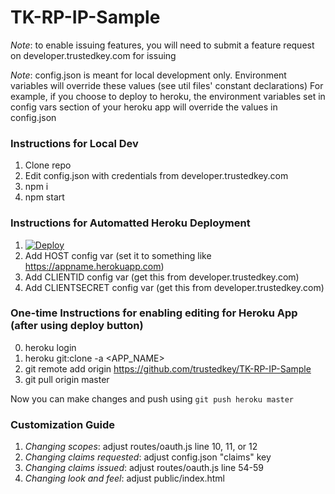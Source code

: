 # TK-RP-IP-Sample

*Note*: to enable issuing features, you will need to submit a feature request on developer.trustedkey.com for issuing

*Note*: config.json is meant for local development only. Environment variables will override these values (see util files' constant declarations) For example, if you choose to deploy to heroku, the environment variables set in config vars section of your heroku app will override the values in config.json

### Instructions for Local Dev

1. Clone repo
2. Edit config.json with credentials from developer.trustedkey.com
3. npm i
4. npm start

### Instructions for Automatted Heroku Deployment

1. [![Deploy](https://www.herokucdn.com/deploy/button.svg)](https://heroku.com/deploy?template=https://github.com/trustedkey/TK-RP-IP-Sample/tree/master)
2. Add HOST config var (set it to something like https://appname.herokuapp.com)
3. Add CLIENTID config var (get this from developer.trustedkey.com)
4. Add CLIENTSECRET config var (get this from developer.trustedkey.com)

### One-time Instructions for enabling editing for Heroku App (after using deploy button)
0. heroku login
1. heroku git:clone -a <APP_NAME>
2. git remote add origin https://github.com/trustedkey/TK-RP-IP-Sample
3. git pull origin master

Now you can make changes and push using `git push heroku master`

### Customization Guide

1. *Changing scopes*: adjust routes/oauth.js line 10, 11, or 12
2. *Changing claims requested*: adjust config.json "claims" key
3. *Changing claims issued*: adjust routes/oauth.js line 54-59
4. *Changing look and feel*: adjust public/index.html